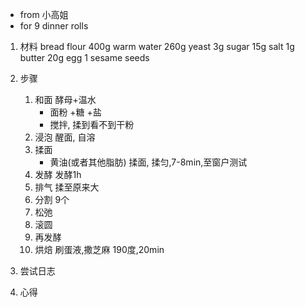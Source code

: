 - from 小高姐
- for 9 dinner rolls

1. 材料
    bread flour 400g
    warm water 260g
    yeast 3g
    sugar 15g
    salt 1g
    butter 20g
    egg 1
    sesame seeds

2. 步骤
    1. 和面
        酵母+温水
        + 面粉 +糖 +盐
        - 搅拌, 揉到看不到干粉
    2. 浸泡
        醒面, 自溶
    3. 揉面
        + 黄油(或者其他脂肪)
        揉面, 揉匀,7-8min,至窗户测试
    4. 发酵
        发酵1h
    5. 排气
        揉至原来大
    6. 分割
        9个
    7. 松弛
    8. 滚圆
    9. 再发酵
    10. 烘焙
        刷蛋液,撒芝麻
        190度,20min

3. 尝试日志

4. 心得